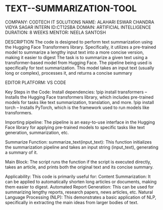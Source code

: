 # TEXT--SUMMARIZATION-TOOL
COMPANY: CODTECH IT SOLUTIONS  NAME: ALAHARI ESWAR CHANDRA VIDYA SAGAR  INTERN ID:CT12SBA  DOMAIN: ARTIFICIAL INTELLIGENCE  DURATION: 8 WEEKS  MENTOR: NEELA SANTOSH


DESCRIPTION
The code is designed to perform text summarization using the Hugging Face Transformers library. Specifically, it utilizes a pre-trained model to summarize a lengthy input text into a more concise version, making it easier to digest The task is to summarize a given text using a transformer-based model from Hugging Face. The pipeline being used is specifically for text summarization. This model takes an input text (usually long or complex), processes it, and returns a concise summary

EDITOR PLATFORM: VS CODE

Key Steps in the Code: Install dependencies: !pip install transformers – Installs the Hugging Face transformers library, which includes pre-trained models for tasks like text summarization, translation, and more. !pip install torch – Installs PyTorch, which is the framework used to run models like transformers.

Importing pipeline: The pipeline is an easy-to-use interface in the Hugging Face library for applying pre-trained models to specific tasks like text generation, summarization, etc.

Summarize Function: summarize_text(input_text): This function initializes the summarization pipeline and takes an input string (input_text), generating a summary of it.

Main Block: The script runs the function if the script is executed directly, takes an article, and prints both the original text and its concise summary.

Applicability: This code is primarily useful for: Content Summarization: It can be applied to automatically shorten long articles or documents, making them easier to digest. Automated Report Generation: This can be used for summarizing lengthy reports, research papers, news articles, etc. Natural Language Processing (NLP): This demonstrates a basic application of NLP, specifically in extracting the main ideas from larger bodies of text.
